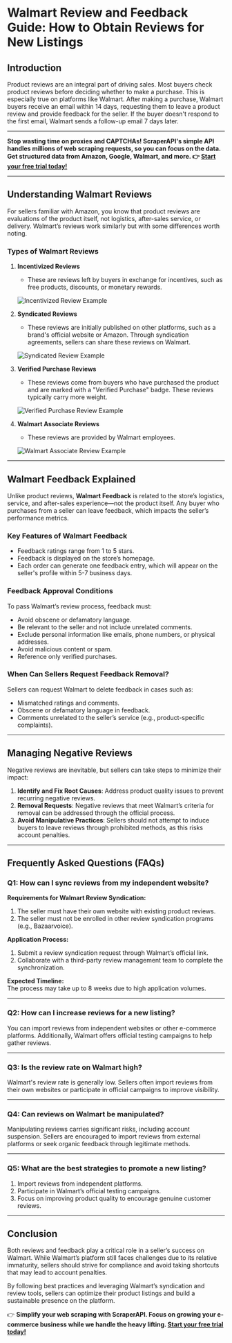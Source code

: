 # Walmart Review and Feedback Guide: How to Obtain Reviews for New Listings

## Introduction

Product reviews are an integral part of driving sales. Most buyers check product reviews before deciding whether to make a purchase. This is especially true on platforms like Walmart. After making a purchase, Walmart buyers receive an email within 14 days, requesting them to leave a product review and provide feedback for the seller. If the buyer doesn't respond to the first email, Walmart sends a follow-up email 7 days later.

---

**Stop wasting time on proxies and CAPTCHAs! ScraperAPI's simple API handles millions of web scraping requests, so you can focus on the data. Get structured data from Amazon, Google, Walmart, and more. 👉 [Start your free trial today!](https://bit.ly/Scraperapi)**

---

## Understanding Walmart Reviews

For sellers familiar with Amazon, you know that product reviews are evaluations of the product itself, not logistics, after-sales service, or delivery. Walmart’s reviews work similarly but with some differences worth noting.

### Types of Walmart Reviews

1. **Incentivized Reviews**
   - These are reviews left by buyers in exchange for incentives, such as free products, discounts, or monetary rewards.

   ![Incentivized Review Example](https://img.amz123.com/upload/thread_wx_img/20220813/62f7629c6fac7.jpg)

2. **Syndicated Reviews**
   - These reviews are initially published on other platforms, such as a brand's official website or Amazon. Through syndication agreements, sellers can share these reviews on Walmart.

   ![Syndicated Review Example](https://img.amz123.com/upload/thread_wx_img/20220813/62f7629c97035.jpg)

3. **Verified Purchase Reviews**
   - These reviews come from buyers who have purchased the product and are marked with a "Verified Purchase" badge. These reviews typically carry more weight.

   ![Verified Purchase Review Example](https://img.amz123.com/upload/thread_wx_img/20220813/62f7629cbc8a0.jpg)

4. **Walmart Associate Reviews**
   - These reviews are provided by Walmart employees.

   ![Walmart Associate Review Example](https://img.amz123.com/upload/thread_wx_img/20220813/62f7629ce1630.jpg)

---

## Walmart Feedback Explained

Unlike product reviews, **Walmart Feedback** is related to the store’s logistics, service, and after-sales experience—not the product itself. Any buyer who purchases from a seller can leave feedback, which impacts the seller’s performance metrics.

### Key Features of Walmart Feedback

- Feedback ratings range from 1 to 5 stars.
- Feedback is displayed on the store’s homepage.
- Each order can generate one feedback entry, which will appear on the seller's profile within 5-7 business days.

### Feedback Approval Conditions

To pass Walmart’s review process, feedback must:

- Avoid obscene or defamatory language.
- Be relevant to the seller and not include unrelated comments.
- Exclude personal information like emails, phone numbers, or physical addresses.
- Avoid malicious content or spam.
- Reference only verified purchases.

### When Can Sellers Request Feedback Removal?

Sellers can request Walmart to delete feedback in cases such as:

- Mismatched ratings and comments.
- Obscene or defamatory language in feedback.
- Comments unrelated to the seller’s service (e.g., product-specific complaints).

---

## Managing Negative Reviews

Negative reviews are inevitable, but sellers can take steps to minimize their impact:

1. **Identify and Fix Root Causes**: Address product quality issues to prevent recurring negative reviews.
2. **Removal Requests**: Negative reviews that meet Walmart’s criteria for removal can be addressed through the official process.
3. **Avoid Manipulative Practices**: Sellers should not attempt to induce buyers to leave reviews through prohibited methods, as this risks account penalties.

---

## Frequently Asked Questions (FAQs)

### Q1: How can I sync reviews from my independent website?

**Requirements for Walmart Review Syndication:**

1. The seller must have their own website with existing product reviews.
2. The seller must not be enrolled in other review syndication programs (e.g., Bazaarvoice).

**Application Process:**

1. Submit a review syndication request through Walmart’s official link.
2. Collaborate with a third-party review management team to complete the synchronization.

**Expected Timeline:**  
The process may take up to 8 weeks due to high application volumes.

---

### Q2: How can I increase reviews for a new listing?

You can import reviews from independent websites or other e-commerce platforms. Additionally, Walmart offers official testing campaigns to help gather reviews.

---

### Q3: Is the review rate on Walmart high?

Walmart's review rate is generally low. Sellers often import reviews from their own websites or participate in official campaigns to improve visibility.

---

### Q4: Can reviews on Walmart be manipulated?

Manipulating reviews carries significant risks, including account suspension. Sellers are encouraged to import reviews from external platforms or seek organic feedback through legitimate methods.

---

### Q5: What are the best strategies to promote a new listing?

1. Import reviews from independent platforms.
2. Participate in Walmart’s official testing campaigns.
3. Focus on improving product quality to encourage genuine customer reviews.

---

## Conclusion

Both reviews and feedback play a critical role in a seller’s success on Walmart. While Walmart’s platform still faces challenges due to its relative immaturity, sellers should strive for compliance and avoid taking shortcuts that may lead to account penalties.

By following best practices and leveraging Walmart’s syndication and review tools, sellers can optimize their product listings and build a sustainable presence on the platform.

👉 **Simplify your web scraping with ScraperAPI. Focus on growing your e-commerce business while we handle the heavy lifting. [Start your free trial today!](https://bit.ly/Scraperapi)**
